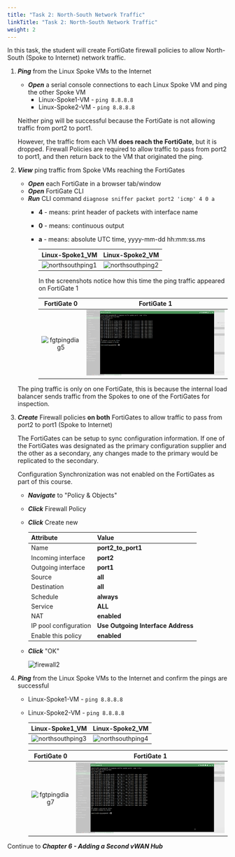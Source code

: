 ```yaml
---
title: "Task 2: North-South Network Traffic"
linkTitle: "Task 2: North-South Network Traffic"
weight: 2
---
```



In this task, the student will create FortiGate firewall policies to allow North-South (Spoke to Internet) network traffic.



1. ***Ping*** from the Linux Spoke VMs to the Internet

    - ***Open*** a serial console connections to each Linux Spoke VM and ping the other Spoke VM
        - Linux-Spoke1-VM - `ping 8.8.8.8`
        - Linux-Spoke2-VM - `ping 8.8.8.8`

    Neither ping will be successful because the FortiGate is not allowing traffic from port2 to port1.

    However, the traffic from each VM **does reach the FortiGate**, but it is dropped. Firewall Policies are required to allow traffic to pass from port2 to port1, and then return back to the VM that originated the ping.

1. ***View*** ping traffic from Spoke VMs reaching the FortiGates

    - ***Open*** each FortiGate in a browser tab/window
    - ***Open*** FortiGate CLI
    - ***Run*** CLI command `diagnose sniffer packet port2 'icmp' 4 0 a`
      - **4** - means: print header of packets with interface name
      - **0** - means: continuous output
      - **a** - means: absolute UTC time, yyyy-mm-dd hh:mm:ss.ms

        Linux-Spoke1_VM | Linux-Spoke2_VM
        :-:|:-:
        ![northsouthping1](../images/northsouthping1.jpg) | ![northsouthping2](../images/northsouthping2.jpg)

        In the screenshots notice how this time the ping traffic appeared on FortiGate 1

        FortiGate 0 | FortiGate 1
        :-:|:-:
        ![fgtpingdiag5](../images/fgtpingdiag5.jpg) | ![fgtpingdiag6](../images/5_2-north-south-net-traffic-1.PNG)

    The ping traffic is only on one FortiGate, this is because the internal load balancer sends traffic from the Spokes to one of the FortiGates for inspection.

1. ***Create*** Firewall policies **on both** FortiGates to allow traffic to pass from port2 to port1 (Spoke to Internet)

    The FortiGates can be setup to sync configuration information. If one of the FortiGates was designated as the primary configuration supplier and the other as a secondary, any changes made to the primary would be replicated to the secondary.

    Configuration Synchronization was not enabled on the FortiGates as part of this course.

    - ***Navigate*** to "Policy & Objects"
    - ***Click*** Firewall Policy
    - ***Click*** Create new

        Attribute | Value
        -|-
        Name | **port2_to_port1**
        Incoming interface | **port2**
        Outgoing interface | **port1**
        Source | **all**
        Destination | **all**
        Schedule | **always**
        Service | **ALL**
        NAT | **enabled**
        IP pool configuration | **Use Outgoing Interface Address**
        Enable this policy | **enabled**

    - ***Click*** "OK"

        ![firewall2](../images/firewall2.jpg)

4. ***Ping*** from the Linux Spoke VMs to the Internet and confirm the pings are successful
    - Linux-Spoke1-VM - `ping 8.8.8.8`
    - Linux-Spoke2-VM - `ping 8.8.8.8`

        Linux-Spoke1_VM | Linux-Spoke2_VM
        :-:|:-:
        ![northsouthping3](../images/northsouthping3.jpg) | ![northsouthping4](../images/northsouthping4.jpg)

        FortiGate 0 | FortiGate 1
        :-:|:-:
        ![fgtpingdiag7](../images/fgtpingdiag7.jpg) | ![fgtpingdiag8](../images/5_2-north-south-net-traffic-2.PNG)


Continue to ***Chapter 6 - Adding a Second vWAN Hub***
